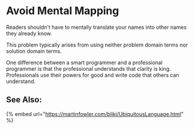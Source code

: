 # Avoid Mental Mapping

Readers shouldn't have to mentally translate your names into other names they already know.

This problem typically arises from using neither problem domain terms nor solution domain terms.

One difference between a smart programmer and a professional programmer is that the professional understands that clarity is king. Professionals use their powers for good and write code that others can understand.

## See Also:

{% embed url="https://martinfowler.com/bliki/UbiquitousLanguage.html" %}
